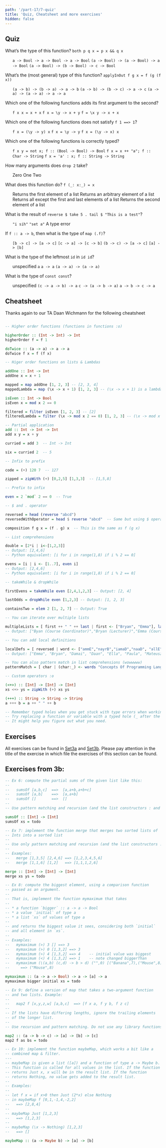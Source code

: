 ```yaml
---
path: '/part-17/7-quiz'
title: 'Quiz, Cheatsheet and more exercises'
hidden: false
---
```


## Quiz

<p>What’s the type of this function? <code>both p q x = p x &amp;&amp; q x</code></p>
<ol className="quiz-list">
<click-quiz>
<code>a -&gt; Bool -&gt; a -&gt; Bool -&gt; a -&gt; Bool</code>
</click-quiz>
<click-quiz correct>
<code>(a -&gt; Bool) -&gt; (a -&gt; Bool) -&gt; a -&gt; Bool</code>
</click-quiz>
<click-quiz>
<code>(a -&gt; Bool) -&gt; (b -&gt; Bool) -&gt; c -&gt; Bool</code>
</click-quiz>
</ol>
<p>What’s the (most general) type of this function? <code>applyInOut f g x = f (g (f x))</code></p>
<ol className="quiz-list">
<click-quiz correct>
<code>(a -&gt; b) -&gt; (b -&gt; a) -&gt; a -&gt; b</code>
</click-quiz>
<click-quiz>
<code>(a -&gt; b) -&gt; (b -&gt; c) -&gt; a -&gt; c</code>
</click-quiz>
<click-quiz>
<code>(a -&gt; a) -&gt; (a -&gt; a) -&gt; a -&gt; a</code>
</click-quiz>
</ol>
<p>Which one of the following functions adds its first argument to the second?</p>
<ol className="quiz-list">
<click-quiz>
<code>f x x = x + x</code>
</click-quiz>
<click-quiz correct>
<code>f x = \y -&gt; x + y</code>
</click-quiz>
<click-quiz>
<code>f = \x y -&gt; x + x</code>
</click-quiz>
</ol>
<p>Which one of the following functions does not satisfy <code>f 1 ==&gt; 1</code>?</p>
<ol className="quiz-list">
<click-quiz>
<code>f x = (\y -&gt; y) x</code>
</click-quiz>
<click-quiz correct>
<code>f x = \y -&gt; y</code>
</click-quiz>
<click-quiz>
<code>f x = (\y -&gt; x) x</code>
</click-quiz>
</ol>
<p>Which one of the following functions is correctly typed?</p>
<ol className="quiz-list">
<click-quiz>
<code>f x y = not x; f :: (Bool -&gt; Bool) -&gt; Bool</code>
</click-quiz>
<click-quiz>
<code>f x = x ++ "a"; f :: Char -&gt; String</code>
</click-quiz>
<click-quiz correct>
<code>f x = 'a' : x; f :: String -&gt; String</code>
</click-quiz>
</ol>
<p>How many arguments does <code>drop 2</code> take?</p>
<ol className="quiz-list">
<click-quiz>
Zero
</click-quiz>
<click-quiz correct>
One
</click-quiz>
<click-quiz>
Two
</click-quiz>
</ol>



<p>What does this function do? <code>f (_: x:_) = x</code></p>
<ol className="quiz-list">
<click-quiz>
Returns the first element of a list
</click-quiz>
<click-quiz>
Returns an arbitrary element of a list
</click-quiz>
<click-quiz>
Returns all except the first and last elements of a list
</click-quiz>
<click-quiz correct>
Returns the second element of a list
</click-quiz>
</ol>



<p>What is the result of <code>reverse $ take 5 . tail $ "This is a test"</code>?</p>
<ol className="quiz-list">
<click-quiz correct>
<code>"i sih"</code>
</click-quiz>
<click-quiz>
<code>"set a"</code>
</click-quiz>
<click-quiz>
A type error
</click-quiz>
</ol>


<p>If <code>f :: a -&gt; b</code>, then what is the type of <code>map (.f)</code>?</p>
<ol className="quiz-list">
<click-quiz correct>
<code>[b -&gt; c] -&gt; [a -&gt; c]</code>
</click-quiz>
<click-quiz>
<code>[c -&gt; a] -&gt; [c -&gt; b]</code>
</click-quiz>
<click-quiz>
<code>(b -&gt; c) -&gt; [a -&gt; c]</code>
</click-quiz>
<click-quiz>
<code>[a] -&gt; [b]</code>
</click-quiz>
</ol>


<p>What is the type of the leftmost <code>id</code> in <code>id id</code>?</p>
<ol className="quiz-list">
<click-quiz>
unspecified
</click-quiz>


<click-quiz>
<code>a</code></a>
</click-quiz>

<click-quiz>
<code>a -&gt; a</code>
</click-quiz>
<click-quiz correct>
<code>(a -&gt; a) -&gt; (a -&gt; a)</code>
</click-quiz>
</ol>
<p>What is the type of <code>const const</code>?</p>
<ol className="quiz-list">
<click-quiz>
unspecified
</click-quiz>
<click-quiz>
<code>(c -&gt; a -&gt; b) -&gt; a</code>
</click-quiz>
<click-quiz correct>
<code>c -&gt; (a -&gt; b -&gt; a)</code>
</click-quiz>
<click-quiz>
<code>a -&gt; b -&gt; c -&gt; a</code>
</click-quiz>
</ol>


## Cheatsheet

Thanks again to our TA Daan Wichmann for the following cheatsheet


```haskell

-- Higher order functions (functions in functions :o)

higherOrder :: (Int -> Int) -> Int
higherOrder f = f 1

doTwice :: (a -> a) -> a -> a
doTwice f x = f (f x)

-- Higer order functions on lists & Lambdas

addOne :: Int -> Int
addOne x = x + 1

mapped = map addOne [1, 2, 3] -- [2, 3, 4]
mappedLambda = map (\x -> x + 1) [1, 2, 3] -- (\x -> x + 1) is a lambda function

isEven :: Int -> Bool
isEven x = mod x 2 == 0

filtered = filter isEven [1, 2, 3] -- [2]
filteredLambda = filter (\x -> mod x 2 == 0) [1, 2, 3] -- (\x -> mod x 2 == 0) is a lambda function

-- Partial application
add :: Int -> Int -> Int
add x y = x + y

curried = add 3  -- Int -> Int

six = curried 2  -- 5

-- Infix to prefix

code = (+) 120 7  -- 127

zipped = zipWith (+) [0,2,5] [1,3,3]  -- [1,5,8]

-- Prefix to infix

even = 2 `mod` 2 == 0  -- True

-- $ and . operator

reversed = head (reverse "abcd")
reversedWithOperator = head $ reverse "abcd"  -- Same but using $ operator, if we are lazy / it looks better!

composition f g x = (f . g) x  -- This is the same as f (g x)

-- List comprehensions

double = [2*i | i<-[1,2,3]]
-- Output: [2,4,6]
-- Python equivalent: [i for i in range(1,8) if i % 2 == 0]

evens = [i | i <- [1..7], even i]
-- Output: [2,4,6]
-- Python equivalent: [i for i in range(1,8) if i % 2 == 0]

-- takeWhile & dropWhile

firstEvens = takeWhile even [2,4,1,2,3] -- Output: [2, 4]

lastOdds = dropWhile even [1,2,3] -- Output: [1, 2, 3]

containsTwo = elem 2 [1, 2, 7] -- Output: True

-- You can iterate over multiple lists

multipleLists = [ first ++ " " ++ last | first <- ["Bryan", "Emma"], last <- ["(Course Coordinator)","(Lecturer)"] ]
-- Output: ["Byan (Course Coordinator)","Bryan (Lecturer)","Emma (Course Coordinator)","Emma (Lecturer)"]

-- You can add local definitions

localDefs = [ reversed | word <- ["ammE","nayrB","iamaD","naaD", "allE", "aluaP", "zsuetaM"], let reversed = reverse word ]
-- Output: ["Emma", "Bryan", "Damai", "Daan", "Ella", "Paula", "Mateusz"]

-- You can also pattern match in list comprehensions (wowwwww)
patternMatch = [ char | (char:_) <- words "Concepts Of Programming Languages" ] -- Output: "COPL"

-- Custom operators :o

(<+>) :: [Int] -> [Int] -> [Int]
xs <+> ys = zipWith (+) xs ys

(+++) :: String -> String -> String
a +++ b = a ++ " " ++ b

-- Remember typed holes when you get stuck with type errors when working on the exercises!
-- Try replacing a function or variable with a typed hole (_ after the =).
-- It might help you figure out what you need.
```

## Exercises

All exercises can be found in [Set3a](https://github.com/moocfi/haskell-mooc/blob/master/exercises/Set3a.hs)
and [Set3b](https://github.com/moocfi/haskell-mooc/blob/master/exercises/Set3b.hs). Please pay attention in the title of the exercise in which file the exercises of this section can be found.

## Exercises from 3b:
<text-box variant='exercise' name="Exercise 3b.6">

```Haskell
-- Ex 6: compute the partial sums of the given list like this:
--
--   sumsOf [a,b,c]  ==>  [a,a+b,a+b+c]
--   sumsOf [a,b]    ==>  [a,a+b]
--   sumsOf []       ==>  []
--
-- Use pattern matching and recursion (and the list constructors : and [])

sumsOf :: [Int] -> [Int]
sumsOf xs = todo
```
</text-box>


<text-box variant='exercise' name="Exercise 3b.7">

```Haskell
-- Ex 7: implement the function merge that merges two sorted lists of
-- Ints into a sorted list
--
-- Use only pattern matching and recursion (and the list constructors : and [])
--
-- Examples:
--   merge [1,3,5] [2,4,6] ==> [1,2,3,4,5,6]
--   merge [1,1,6] [1,2]   ==> [1,1,1,2,6]

merge :: [Int] -> [Int] -> [Int]
merge xs ys = todo
```
</text-box>



<text-box variant='exercise' name="Exercise 3b.8">

```Haskell
-- Ex 8: compute the biggest element, using a comparison function
-- passed as an argument.
--
-- That is, implement the function mymaximum that takes
--
-- * a function `bigger` :: a -> a -> Bool
-- * a value `initial` of type a
-- * a list `xs` of values of type a
--
-- and returns the biggest value it sees, considering both `initial`
-- and all element in `xs`.
--
-- Examples:
--   mymaximum (>) 3 [] ==> 3
--   mymaximum (>) 0 [1,3,2] ==> 3
--   mymaximum (>) 4 [1,3,2] ==> 4    -- initial value was biggest
--   mymaximum (<) 4 [1,3,2] ==> 1    -- note changed biggerThan
--   mymaximum (\(a,b) (c,d) -> b > d) ("",0) [("Banana",7),("Mouse",8)]
--     ==> ("Mouse",8)

mymaximum :: (a -> a -> Bool) -> a -> [a] -> a
mymaximum bigger initial xs = todo
```
</text-box>


<text-box variant='exercise' name="Exercise 3b.9">

```Haskell
-- Ex 9: define a version of map that takes a two-argument function
-- and two lists. Example:
--
--   map2 f [x,y,z,w] [a,b,c]  ==> [f x a, f y b, f z c]
--
-- If the lists have differing lengths, ignore the trailing elements
-- of the longer list.
--
-- Use recursion and pattern matching. Do not use any library functions.

map2 :: (a -> b -> c) -> [a] -> [b] -> [c]
map2 f as bs = todo

```
</text-box>




<text-box variant='exercise' name="Exercise 3b.10">

```Haskell
-- Ex 10: implement the function maybeMap, which works a bit like a
-- combined map & filter.
---
-- maybeMap is given a list ([a]) and a function of type a -> Maybe b.
-- This function is called for all values in the list. If the function
-- returns Just x, x will be in the result list. If the function
-- returns Nothing, no value gets added to the result list.
--
-- Examples:
--
-- let f x = if x>0 then Just (2*x) else Nothing
-- in maybeMap f [0,1,-1,4,-2,2]
--   ==> [2,8,4]
--
-- maybeMap Just [1,2,3]
--   ==> [1,2,3]
--
-- maybeMap (\x -> Nothing) [1,2,3]
--   ==> []

maybeMap :: (a -> Maybe b) -> [a] -> [b]

```
</text-box>



